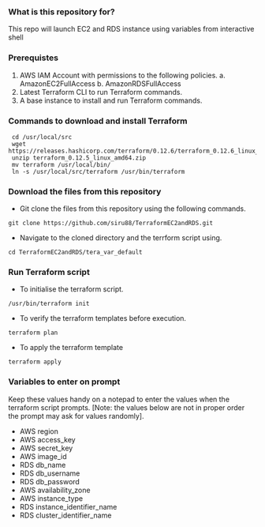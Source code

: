  ### What is this repository for? ###
This repo will launch EC2 and RDS instance using variables from interactive shell

### Prerequistes ###
1. AWS IAM Account with permissions to the following policies.
  a. AmazonEC2FullAccess
  b. AmazonRDSFullAccess
2. Latest Terraform CLI to run Terraform commands.
3. A base instance to install and run Terraform commands.

### Commands to download and install Terraform ###
```console
 cd /usr/local/src
 wget https://releases.hashicorp.com/terraform/0.12.6/terraform_0.12.6_linux_amd64.zip
 unzip terraform_0.12.5_linux_amd64.zip
 mv terraform /usr/local/bin/
 ln -s /usr/local/src/terraform /usr/bin/terraform
 ```

### Download the files from this repository ###

* Git clone the files from this repository using the following commands.
```console
git clone https://github.com/siru88/TerraformEC2andRDS.git
```
* Navigate to the cloned directory and the terrform script using.
```console
cd TerraformEC2andRDS/tera_var_default
```

### Run Terraform script ###

* To initialise the terraform script.
```console
/usr/bin/terraform init
```
* To verify the terraform templates before execution.
```console
terraform plan
```
* To apply the terraform template
```console
terraform apply 
```

### Variables to enter on prompt ###

Keep these values handy on a notepad to enter the values when the terraform script prompts. 
[Note: the values below are not in proper order the prompt may ask for values randomly].
* AWS region
* AWS access_key
* AWS secret_key
* AWS image_id
* RDS db_name
* RDS db_username
* RDS db_password
* AWS availability_zone
* AWS instance_type
* RDS instance_identifier_name
* RDS cluster_identifier_name
